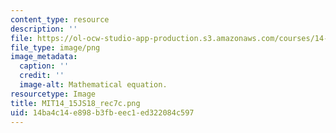 ```yaml
---
content_type: resource
description: ''
file: https://ol-ocw-studio-app-production.s3.amazonaws.com/courses/14-15j-networks-spring-2018/14ba4c14e898b3fbeec1ed322084c597_MIT14_15JS18_rec7c.png
file_type: image/png
image_metadata:
  caption: ''
  credit: ''
  image-alt: Mathematical equation.
resourcetype: Image
title: MIT14_15JS18_rec7c.png
uid: 14ba4c14-e898-b3fb-eec1-ed322084c597
---
```

